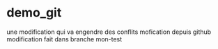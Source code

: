 demo_git
========

une modification qui va engendre des conflits
mofication depuis github
modification fait dans branche mon-test

